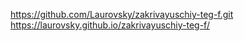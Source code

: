 https://github.com/Laurovsky/zakrivayuschiy-teg-f.git
https://laurovsky.github.io/zakrivayuschiy-teg-f/